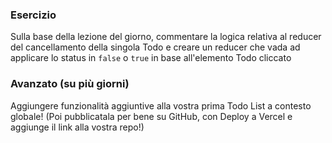 ### Esercizio

Sulla base della lezione del giorno, commentare la logica relativa al reducer del cancellamento della singola Todo e creare un reducer che vada ad applicare lo status in `false` o `true` in base all'elemento Todo cliccato

### Avanzato (su più giorni)

Aggiungere funzionalità aggiuntive alla vostra prima Todo List a contesto globale!
(Poi pubblicatala per bene su GitHub, con Deploy a Vercel e aggiunge il link alla vostra repo!)
